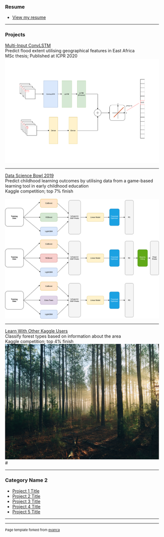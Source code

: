 ### Resume

- [View my resume](/pdf/resume.pdf)

---


### Projects 

[Multi-Input ConvLSTM](/msc)
<br>
Predict flood extent utilising geographical features in East Africa
<br>
MSc thesis; Published at ICPR 2020
<br>
<img src="images/model_cropped.png?raw=true"/>

---
[Data Science Bowl 2019](/ds-bowl19)
<br>
Predict childhood learning outcomes by utilising data from a game-based learning tool in early childhood
education
<br>
Kaggle competition; top 7% finish
<br><br>
<img src="images/ds-bowl19.png?raw=true"/>

---
[Learn With Other Kaggle Users](http://example.com/)
<br>
Classify forest types based on information about the area
<br>
Kaggle competition; top 4% finish
<br>
<img src="images/forrest.jpg?raw=true"/> # 

---

### Category Name 2

- [Project 1 Title](http://example.com/)
- [Project 2 Title](http://example.com/)
- [Project 3 Title](http://example.com/)
- [Project 4 Title](http://example.com/)
- [Project 5 Title](http://example.com/)

---




---
<p style="font-size:11px">Page template forked from <a href="https://github.com/evanca/quick-portfolio">evanca</a></p>
<!-- Remove above link if you don't want to attibute -->
